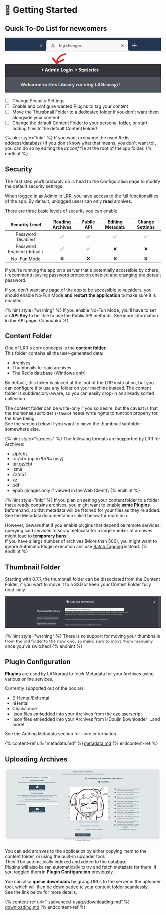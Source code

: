 # 🚀 Getting Started

## Quick To-Do List for newcomers

![The default password for a new LRR install is "kamimamita".](<../.screenshots/login.png>)

* [ ] Change Security Settings
* [ ] Enable and configure wanted Plugins to tag your content
* [ ] Move the Thumbnail Folder to a dedicated folder if you don't want them alongside your content
* [ ] Change the default Content Folder to your personal folder, or start adding files to the default Content Folder!

{% hint style="info" %}
If you want to change the used Redis address/database (If you don't know what that means, you don't want to), you can do so by editing the _lrr.conf_ file at the root of the app folder.
{% endhint %}

## Security

The first step you'll probably do is head to the Configuration page to modify the default security settings.

When logged in as Admin in LRR, you have access to the full functionalities of the app. By default, unlogged users can only **read** archives.

There are three basic levels of security you can enable:

|       Security Level       | Reading Archives | Public API | Editing Metadata | Change Settings |
| :------------------------: | :--------------: | :--------: | :--------------: | :-------------: |
|      Password Disabled     |         ✅        |      ✅     |         ✅        |        ✅        |
| Password Enabled (default) |         ✅        |      ✅     |         ❌        |        ❌        |
|         No-Fun Mode        |         ❌        |      ❌     |         ❌        |        ❌        |

If you're running the app on a server that's potentially accessible by others, I recommend leaving password protection enabled and changing the default password.

If you don't want any page of the app to be accessible to outsiders, you should enable No-Fun Mode **and restart the application** to make sure it is enabled.

{% hint style="warning" %}
If you enable No-Fun Mode, you'll have to set an **API Key** to be able to use the Public API methods. See more information in the API page.
{% endhint %}

## Content Folder

One of LRR's core concepts is the **content folder.**\
This folder contains all the user-generated data:

* Archives
* Thumbnails for said archives
* The Redis database (Windows only)

By default, this folder is placed at the root of the LRR installation, but you can configure it to use any folder on your machine instead. The content folder is subdirectory-aware, so you can easily drop-in an already sorted collection.

The content folder can be write-only if you so desire, but the caveat is that the thumbnail subfolder (`/thumb`) needs write rights to function properly for the time being.  
See the section below if you want to move the thumbnail subfolder somewhere else.

{% hint style="success" %}
The following formats are supported by LRR for Archives:

* zip/cbz
* rar/cbr (up to RAR4 only)
* tar.gz/cbt
* lzma
* 7z/cb7
* xz
* pdf
* epub (images only if viewed in the Web Client)\\
{% endhint %}

{% hint style="info" %}
If you plan on setting your content folder to a folder that already contains archives, you might want to enable **some Plugins** beforehand, so that metadata will be fetched for your files as they're added. See the Metadata documentation linked below for more info.

However, beware that if you enable plugins that depend on remote services, querying said services to scrap metadata for a large number of archives might lead to **temporary bans**!\
If you have a large number of archives (More than 500), you might want to ignore Automatic Plugin execution and use [Batch Tagging](../advanced-usage/batch-tagging/) instead.
{% endhint %}

## Thumbnail Folder

Starting with 0.7.7, the thumbnail folder can be dissociated from the Content Folder, if you want to move it to a SSD or keep your Content Folder fully read-only.

![Thumbnail Options](../.screenshots/thumbchange.png)

{% hint style="warning" %}
There is no support for moving your thumbnails from the old folder to the new one, so make sure to move them manually once you've switched!
{% endhint %}

## Plugin Configuration

**Plugins** are used by LANraragi to fetch Metadata for your Archives using various online services.

Currently supported out of the box are:

* E-Hentai/Exhentai
* nHentai
* Chaika.moe
* .json files embedded into your Archives from the eze userscript
* .json files embedded into your Archives from HDoujin Downloader ...and more!

See the Adding Metadata section for more information.

{% content-ref url="metadata.md" %}
[metadata.md](metadata.md)
{% endcontent-ref %}

## Uploading Archives

![LRR Upload Center](../.screenshots/uploading.png)

You can add archives to the application by either copying them to the content folder, or using the built-in uploader tool.  
They'll be automatically indexed and added to the database.  
Plugins will also be ran automatically to try and fetch metadata for them, if you toggled them in **Plugin Configuration** previously.

You can also **queue downloads** by giving URLs to the server in the uploader tool, which will then be downloaded to your content folder seamlessly.  
See the link below for more details.

{% content-ref url="../advanced-usage/downloading.md" %}
[downloading.md](../advanced-usage/downloading.md)
{% endcontent-ref %}
